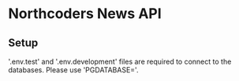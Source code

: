 # Northcoders News API

## Setup
'.env.test' and '.env.development' files are required to connect to the databases. Please use 'PGDATABASE=<name of database>'.